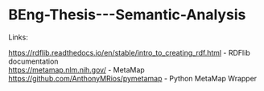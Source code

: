 # BEng-Thesis---Semantic-Analysis

Links:

https://rdflib.readthedocs.io/en/stable/intro_to_creating_rdf.html - RDFlib documentation    
https://metamap.nlm.nih.gov/ - MetaMap    
https://github.com/AnthonyMRios/pymetamap - Python MetaMap Wrapper
